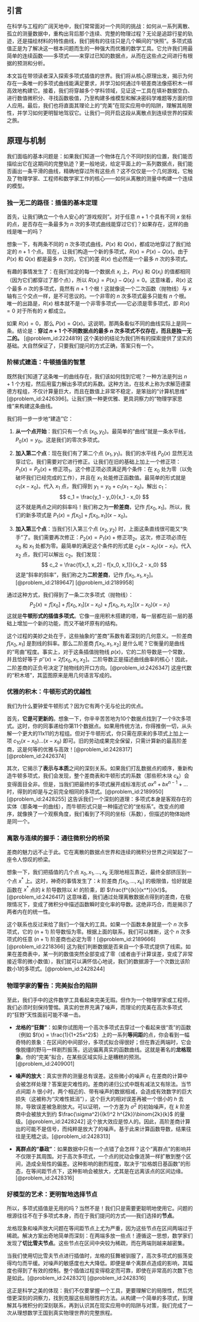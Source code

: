 ## 引言
在科学与工程的广阔天地中，我们常常面对一个共同的挑战：如何从一系列离散、孤立的测量数据中，重构出背后那个连续、完整的物理过程？无论是追踪行星的轨迹，还是描绘材料的特性曲线，我们拥有的往往只是几个瞬间的“快照”。多项式插值正是为了解决这一根本问题而生的一种强大而优雅的数学工具。它允许我们用最简单的连续函数——多项式——来穿过已知的数据点，从而在这些点之间进行有根据的预测和分析。

本文旨在带领读者深入探索多项式插值的世界。我们将从核心原理出发，揭示为何存在一条唯一的多项式曲线能满足要求，并学习如何通过牛顿差商法像搭积木一样高效地构建它。接着，我们将穿越多个学科领域，见证这一工具在填补数据空白、进行数值微积分、寻找函数极值，乃至构建多维模型和解决密码学难题等方面的惊人应用。最后，我们也将直面其理论上的“完美”在现实应用中的陷阱，理解其局限性，并学习如何更明智地驾驭它。让我们一同开启这段从离散点到连续世界的探索之旅。

## 原理与机制

我们面临的基本问题是：如果我们知道一个物体在几个不同时刻的位置，我们能否描绘出它在这期间的完整轨迹？更一般地说，给定平面上的一系列数据点，我们能否画出一条平滑的曲线，精确地穿过所有这些点？这不仅仅是一个几何游戏，它触及了物理学家、工程师和数学家工作的核心——如何从离散的测量中构建一个连续的模型。

### 独一无二的路径：插值的基本定理

首先，让我们确立一个令人安心的“游戏规则”。对于任意 $n+1$ 个具有不同 $x$ 坐标的点，是否存在一条最多为 $n$ 次的多项式曲线能穿过它们？如果存在，这样的曲线是唯一的吗？

想象一下，有两条不同的 $n$ 次多项式曲线，$P(x)$ 和 $Q(x)$，都成功地穿过了我们给定的 $n+1$ 个点。现在，让我们构造一个新的多项式，$R(x) = P(x) - Q(x)$。由于 $P(x)$ 和 $Q(x)$ 都是最多 $n$ 次的，它们的差 $R(x)$ 也必然是一个最多 $n$ 次的多项式。

有趣的事情发生了：在我们给定的每一个数据点 $x_i$ 上，$P(x_i)$ 和 $Q(x_i)$ 的值都相同（因为它们都穿过了那个点），所以 $R(x_i) = P(x_i) - Q(x_i) = 0$。这意味着，$R(x)$ 这个最多 $n$ 次的多项式，竟然有 $n+1$ 个根！这就像说一个二次函数（抛物线）与 $x$ 轴有三个交点一样，是不可思议的。一个非零的 $n$ 次多项式最多只能有 $n$ 个根。唯一的出路是，$R(x)$ 根本就不是一个非零多项式——它必须是零多项式，即 $R(x) = 0$ 对于所有的 $x$ 都成立。

如果 $R(x)=0$，那么 $P(x) = Q(x)$。这说明，那两条看似不同的曲线实际上是同一条。结论是：**穿过 $n+1$ 个不同数据点的最多 $n$ 次多项式不仅存在，而且是独一无二的。** [@problem_id:2224819] 这个美妙的结论为我们所有的探索提供了坚实的基础。大自然保证了，只要我们提问的方式正确，答案只有一个。

### 阶梯式建造：牛顿插值的智慧

既然我们知道了这条唯一的曲线存在，我们该如何找到它呢？一种方法是列出 $n+1$ 个方程，然后用蛮力解出多项式的系数。这种方法，在技术上称为求解范德蒙德方程组，不仅计算量巨大，而且在数值上非常不稳定，是笨拙的“计算机思维” [@problem_id:2426396]。让我们换一种更优雅、更具洞察力的“物理学家思维”来构建这条曲线。

我们将一步一步地“建造”它：

1.  **从一个点开始**：我们只有一个点 $(x_0, y_0)$。最简单的“曲线”就是一条水平线，$P_0(x) = y_0$。这是我们的零次多项式。

2.  **加入第二个点**：现在我们有了第二个点 $(x_1, y_1)$。我们的水平线 $P_0(x)$ 显然无法穿过它。我们需要对它进行修正。让我们在旧的基础上加上一个修正项：$P_1(x) = P_0(x) + \text{修正项}_1$。这个修正项必须满足两个条件：在 $x_0$ 处为零（以免破坏我们已经完成的工作），并且在 $x_1$ 处能修正函数值。最简单的形式就是 $c_1(x-x_0)$。代入 $x_1$ 点，我们得到 $y_1 = y_0 + c_1(x_1-x_0)$。解出 $c_1$：
    $$
    c_1 = \frac{y_1 - y_0}{x_1 - x_0}
    $$
    这不就是两点之间的斜率吗！我们称之为**一阶差商**，记作 $f[x_0, x_1]$。所以，我们的新多项式是 $P_1(x) = f[x_0] + f[x_0, x_1](x - x_0)$。

3.  **加入第三个点**：当我们引入第三个点 $(x_2, y_2)$ 时，上面这条直线很可能又“失手”了。我们需要再次修正：$P_2(x) = P_1(x) + \text{修正项}_2$。这次，修正项必须在 $x_0$ 和 $x_1$ 处都为零。最简单的满足这个条件的形式是 $c_2(x-x_0)(x-x_1)$。代入 $x_2$ 点，我们可以解出 $c_2$。我们发现：
    $$
    c_2 = \frac{f[x_1, x_2] - f[x_0, x_1]}{x_2 - x_0}
    $$
    这是“斜率的斜率”，我们称之为**二阶差商**，记作 $f[x_0, x_1, x_2]$。[@problem_id:2189647] [@problem_id:2189958]

通过这种方式，我们得到了一条二次多项式（抛物线）：
$$
P_2(x) = f[x_0] + f[x_0, x_1](x-x_0) + f[x_0, x_1, x_2](x-x_0)(x-x_1)
$$
这就是**牛顿形式的插值多项式**。它像一座用积木搭建的塔，每一层都在前一层的基础上增加一个新的功能，而又不破坏原有的结构。

这个过程的美妙之处在于，这些抽象的“差商”系数有着深刻的几何意义。一阶差商 $f[x_0, x_1]$ 是割线的斜率。那么二阶差商 $f[x_0, x_1, x_2]$ 是什么呢？它衡量的是曲线的“弯曲”程度。事实上，对于这条插值抛物线 $p(x)$，它的二阶导数是一个常数，并且恰好等于 $p''(x) = 2 f[x_0, x_1, x_2]$。二阶导数正是描述曲线曲率的核心！因此，二阶差商的正负号决定了抛物线的开口方向。[@problem_id:2426347] 这座代数的“积木塔”，其蓝图原来是用几何语言写成的。

### 优雅的积木：牛顿形式的优越性

我们为什么要钟爱牛顿形式？因为它有两个无与伦比的优点。

首先，**它是可更新的**。想象一下，你辛辛苦苦地为10个数据点找到了一个9次多项式。这时，你的同事递给你第11个数据点。如果用传统方法，你得推倒一切，从头解一个更大的11x11的方程组。但对于牛顿形式，你只需在原来的多项式上加上一项 $c_{10}(x-x_0)...(x-x_9)$ 即可。旧的劳动成果完全保留，只需计算新的最高阶差商，这是何等的优雅与高效！[@problem_id:2428317] [@problem_id:2426374]

其次，它揭示了**表示与本质**之间的深刻关系。如果我们打乱数据点的顺序，重新构造牛顿多项式，我们会发现，整个差商表和牛顿形式的系数（那些积木块 $c_k$）会变得面目全非。但是，当我们把最终的多项式展开成标准形式 $ax^n + bx^{n-1} + ...$ 时，得到的却是与之前完全相同的多项式。[@problem_id:2189950] [@problem_id:2428255] 这告诉我们一个深刻的道理：多项式本身是客观存在的实体（那条唯一的曲线），而牛顿形式只是一种描述它的“坐标系”。改变点的顺序，就像换了一个观察角度，我们看到了不同的坐标（系数），但描述的物体始终是同一个。

### 离散与连续的握手：通往微积分的桥梁

差商的魅力远不止于此。它在离散的数据点世界和连续的微积分世界之间架起了一座令人惊叹的桥梁。

想象一下，我们把插值的几个点 $x_0, x_1, ..., x_k$ 无限地相互靠近，最终全部挤压到一个点 $x^*$ 上。这时，神奇的事情发生了：$k$ 阶差商 $f[x_0, ..., x_k]$ 的极限值，恰好就是函数在 $x^*$ 点的 $k$ 阶导数除以 $k!$ 的阶乘，即 $\frac{f^{(k)}(x^*)}{k!}$。[@problem_id:2426417] 这意味着，我们通过处理离散数据点得到的差商，在极限情况下，变成了微积分中描述函数瞬时变化率的导数。这绝非巧合，而是揭示了两者内在的统一性。

这个联系也反过来给了我们一个强大的工具。如果一个函数本身就是一个 $n$ 次多项式，它的 $(n+1)$ 阶导数恒为零。根据上面的联系，我们可以推断，这个 $n$ 次多项式的任意 $(n+1)$ 阶差商也必定为零！[@problem_id:2189666] [@problem_id:2218366] 这为我们判断数据是否来自一个多项式提供了线索。如果在差商表中，某一列的数值突然全部变成了零（或者由于计算误差，变成了非常接近零的微小数值），我们就可以满怀信心地说，我们的数据源于一个次数比该阶数小1的多项式。[@problem_id:2428244]

### 物理学家的警告：完美拟合的陷阱

至此，我们手中的这件数学工具看起来完美无瑕。但作为一个物理学家或工程师，我们必须时刻保持警惕。真实的世界充满了噪声，而理论的完美在高次多项式的“狂野”天性面前可能不堪一击。

-   **龙格的“狂舞”**：如果你试图用一个高次多项式去穿过一个看起来很“乖”的函数（例如 $f(x) = \frac{1}{1+25x^2}$）上的一系列**等间距**的点，你会看到一幅奇特的景象：在区间的中间部分，多项式拟合得很好；但在靠近两端时，它会像脱缰的野马一样剧烈振荡，远远偏离真实的函数曲线。这就是著名的**龙格现象**。你的“完美”拟合，在某些区域实际上是糟糕的预测。[@problem_id:2409001]

-   **噪声的放大**：真实世界的测量总有误差。这些微小的噪声 $\varepsilon_i$ 在差商的计算中会被怎样处理？答案是灾难性的。差商的递归公式中既有减法又有除法。当节点间距 $h$ 很小时，两个相近的、带有噪声的数据相减，会造成有效数字的巨大损失（这被称为“灾难性抵消”），这个巨大的相对误差再被一个很小的 $h$ 去除，导致误差被急剧放大。可以证明，一个方差为 $\sigma^2$ 的初始噪声，在 $k$ 阶差商中会被放大到约 $\frac{\sigma^2}{(k!)^2 h^{2k}}\binom{2k}{k}$ 的量级。[@problem_id:2428242] 这个放大效应是惊人的。因此，高阶差商计算出的可能不是信号，而纯粹是放大了的噪声。基于此来计算函数导数，结果往往是无稽之谈。[@problem_id:2428313]

-   **离群点的“暴政”**：如果数据中只有一个点错了会怎样？这个“离群点”的影响并不仅限于其周围。对于高次多项式，一个点的扰动会像涟漪一样扩散到整个区间，造成全局性的偏差。这种影响的剧烈程度，取决于“拉格朗日基函数”的形态，在等间距节点下，这种影响会被放大，尤其是在远离该点的区间边缘。[@problem_id:2428316]

### 好模型的艺术：更明智地选择节点

所以，多项式插值是无用的吗？当然不是！我们只是需要更聪明地使用它。问题的根源往往不在于多项式本身，而在于我们提问的方式——我们选择的**节点**。

龙格现象和噪声放大问题在等间距节点上尤为严重，因为这些节点在区间两端过于稀疏。解决方案出奇地简单而深刻：在两端多放一些点！遵循这一思想，数学家们发现了**切比雪夫节点**。这些节点在区间中央较为稀疏，而在两端则越来越密集。

当我们使用切比雪夫节点进行插值时，龙格的狂舞被驯服了，高次多项式的振荡变得均匀而平缓。对噪声的敏感度也大大降低。即便是单个离群点造成的影响，其幅度也得到了有效的控制。整个插值过程变得稳定而可靠，即使在非常高的次数下也是如此。[@problem_id:2428321] [@problem_id:2428316]

这正是科学之美的体现：我们不仅要掌握一个工具，更要理解它的局限性，然后凭借更深刻的洞察力，找到克服这些局限性的方法。从构建一个简单的多项式，到理解其与微积分的深刻联系，再到认识其在现实应用中的陷阱与对策，我们完成了一次从理想数学王国到真实物理世界的完整旅程。